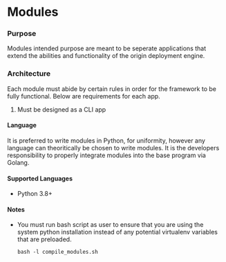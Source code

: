 # Modules

### Purpose

Modules intended purpose are meant to be seperate applications that extend the
abilities and functionality of the origin deployment engine.

### Architecture

Each module must abide by certain rules in order for the framework to be fully
functional. Below are requirements for each app.

1. Must be designed as a CLI app

#### Language

It is preferred to write modules in Python, for uniformity, however any language
can theoritically be chosen to write modules. It is the developers
responsibility to properly integrate modules into the base program via Golang.

#### Supported Languages

- Python 3.8+

#### Notes

- You must run bash script as user to ensure that you are using the system
  python installation instead of any potential virtualenv variables that are
  preloaded.

  `bash -l compile_modules.sh`
